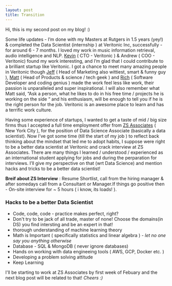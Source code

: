 ```yaml
---
layout: post
title: Transition 
---
```


Hi, this is my second post on my blog! :) 

Some life updates - I’m done with my Masters at Rutgers in 1.5 years (yey!) & completed the Data Scientist (internship ) at Veritonic Inc, successfully - for around 6 - 7 months. I loved my work in music information retrieval, audio intelligence and NLP. [Kevin](https://falicon.com/) ( CTO - Veritonic ) & Andrew ( COO - Veritonic) found my work interesting, and I’m glad that I could contribute to a brilliant startup like Veritonic. I got a chance to meet many amazing people in Veritonic though [Jeff](https://www.linkedin.com/in/jeffreyspiro/) ( Head of Marketing also wittiest, smart & funny guy ), [Matt](https://www.mattgagliano.com/) ( Head of Products & science / tech geek ) and [Rich](https://www.richinfante.com/) ( Software Developer and coding genius ) made the work feel less like work, their passion is unparalleled and super inspirational. I will also remember what Matt said, “Ask a person, what he likes to do in his free time / projects he is working on the side “ and his enthusiasm, will be enough to tell you if he is the right person for the job. Veritonic is an awesome place to learn and has a terrific work culture. 

Having some experience of startups, I wanted to get a taste of mid / big size firms thus I accepted a full time employment offer from [ZS Associates](https://www.zs.com/) ( New York City ), for the position of Data Science Associate (basically a data scientist). Now I’ve got some time (till the start of my job ) to reflect back thinking about the mindset that led me to adopt habits, I suppose were right to be a better data scientist at Veritonic and crack interview at ZS Associates. There are many things I learned / understood / experienced as an international student applying for jobs and during the perparation for interviews. I’ll give my perspective on that (wrt Data Science) and mention hacks and tricks to be a better data scientist!


**Breif about ZS Interview** : Resume Shortlist, call from the hiring manager & after somedays call from a Consultant or Manager.If things go positive then - On-site interview for ~ 5 hours ( i know, its loads! ). 


### Hacks to be a better Data Scientist 

- Code, code, code - practice makes perfect, right? 
- Don't try to be jack of all trade, master of none! Choose the domains(in DS) you find intersting and be an expert in that!  
- thorough understanding of machine learning theory 
- Math is Important ( specifically statistics and linear algebra ) - _let no one say you anything otherwise_ 
- Database - SQL & MongoDB ( never ignore databases) 
- Hands on working with data engineeing tools ( AWS, GCP, Docker etc. ) 
- Developing a problem solving attitude
- Keep Learning

I'll be starting to work at ZS Associates by first week of Febuary and the next blog post will be related to that!
_Cheers :)_
